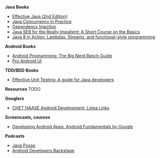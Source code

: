 **Java Books**
* [Effective Java (2nd Edition)](http://www.amazon.com/Effective-Java-2nd-Joshua-Bloch/dp/0321356683/)
* [Java Concurrency in Practice](http://www.amazon.com/Java-Concurrency-Practice-Brian-Goetz/dp/0321349601/)
* [Dependency Injection](http://www.amazon.com/Dependency-Injection-Dhanji-R-Prasanna/dp/193398855X/)
* [Java SE8 for the Really Impatient: A Short Course on the Basics](http://www.amazon.com/Java-SE8-Really-Impatient-Course/dp/0321927761/)
* [Java 8 in Action: Lambdas, Streams, and functional-style programming](http://www.amazon.com/Java-Action-Lambdas-functional-style-programming/dp/1617291994/)

**Android Books**
* [Android Programming: The Big Nerd Ranch Guide](http://www.amazon.com/gp/product/0321804333/)
* [Pro Android UI](http://www.amazon.com/gp/product/1430249862/)

**TDD/BDD Books**
* [Effective Unit Testing: A guide for Java developers](http://www.amazon.com/Effective-Unit-Testing-guide-developers/dp/1935182579/)

**Resources**
TODO

**Googlers**
* [CHET HAASE Android Development: Lotsa Links](http://graphics-geek.blogspot.ru/2015/01/android-development-lotsa-links.html)

**Screencasts, cources**
* [Developing Android Apps. Android Fundamentals by Google](https://www.udacity.com/course/ud853)

**Podcasts**
* [Java Posse](http://www.javaposse.com/)
* [Android Developers Backstage](http://androidbackstage.blogspot.ru/)
